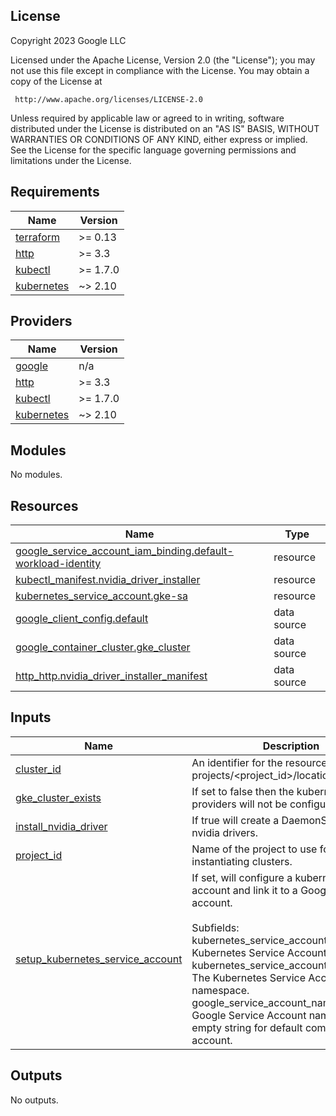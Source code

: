
## License

<!-- BEGINNING OF PRE-COMMIT-TERRAFORM DOCS HOOK -->
Copyright 2023 Google LLC

Licensed under the Apache License, Version 2.0 (the "License");
you may not use this file except in compliance with the License.
You may obtain a copy of the License at

     http://www.apache.org/licenses/LICENSE-2.0

Unless required by applicable law or agreed to in writing, software
distributed under the License is distributed on an "AS IS" BASIS,
WITHOUT WARRANTIES OR CONDITIONS OF ANY KIND, either express or implied.
See the License for the specific language governing permissions and
limitations under the License.

## Requirements

| Name | Version |
|------|---------|
| <a name="requirement_terraform"></a> [terraform](#requirement\_terraform) | >= 0.13 |
| <a name="requirement_http"></a> [http](#requirement\_http) | >= 3.3 |
| <a name="requirement_kubectl"></a> [kubectl](#requirement\_kubectl) | >= 1.7.0 |
| <a name="requirement_kubernetes"></a> [kubernetes](#requirement\_kubernetes) | ~> 2.10 |

## Providers

| Name | Version |
|------|---------|
| <a name="provider_google"></a> [google](#provider\_google) | n/a |
| <a name="provider_http"></a> [http](#provider\_http) | >= 3.3 |
| <a name="provider_kubectl"></a> [kubectl](#provider\_kubectl) | >= 1.7.0 |
| <a name="provider_kubernetes"></a> [kubernetes](#provider\_kubernetes) | ~> 2.10 |

## Modules

No modules.

## Resources

| Name | Type |
|------|------|
| [google_service_account_iam_binding.default-workload-identity](https://registry.terraform.io/providers/hashicorp/google/latest/docs/resources/service_account_iam_binding) | resource |
| [kubectl_manifest.nvidia_driver_installer](https://registry.terraform.io/providers/gavinbunney/kubectl/latest/docs/resources/manifest) | resource |
| [kubernetes_service_account.gke-sa](https://registry.terraform.io/providers/hashicorp/kubernetes/latest/docs/resources/service_account) | resource |
| [google_client_config.default](https://registry.terraform.io/providers/hashicorp/google/latest/docs/data-sources/client_config) | data source |
| [google_container_cluster.gke_cluster](https://registry.terraform.io/providers/hashicorp/google/latest/docs/data-sources/container_cluster) | data source |
| [http_http.nvidia_driver_installer_manifest](https://registry.terraform.io/providers/hashicorp/http/latest/docs/data-sources/http) | data source |

## Inputs

| Name | Description | Type | Default | Required |
|------|-------------|------|---------|:--------:|
| <a name="input_cluster_id"></a> [cluster\_id](#input\_cluster\_id) | An identifier for the resource with format projects/<project\_id>/locations/<region>/clusters/<name>. | `string` | n/a | yes |
| <a name="input_gke_cluster_exists"></a> [gke\_cluster\_exists](#input\_gke\_cluster\_exists) | If set to false then the kubernetes providers will not be configured. | `bool` | `true` | no |
| <a name="input_install_nvidia_driver"></a> [install\_nvidia\_driver](#input\_install\_nvidia\_driver) | If true will create a DaemonSet to install nvidia drivers. | `bool` | `false` | no |
| <a name="input_project_id"></a> [project\_id](#input\_project\_id) | Name of the project to use for instantiating clusters. | `string` | n/a | yes |
| <a name="input_setup_kubernetes_service_account"></a> [setup\_kubernetes\_service\_account](#input\_setup\_kubernetes\_service\_account) | If set, will configure a kubernetes service account and link it to a Google service account.<br><br>Subfields:<br>kubernetes\_service\_account\_name: The Kubernetes Service Account name.<br>kubernetes\_service\_account\_namespace: The Kubernetes Service Account namespace.<br>google\_service\_account\_name: The Google Service Account name. Use empty string for default compute service account. | <pre>object({<br>    kubernetes_service_account_name = string<br>    kubernetes_service_account_namespace = string<br>    google_service_account_name = string<br>  })</pre> | `null` | no |

## Outputs

No outputs.
<!-- END OF PRE-COMMIT-TERRAFORM DOCS HOOK -->